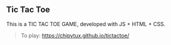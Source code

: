 ## Tic Tac Toe

This is a TIC TAC TOE GAME, developed with JS + HTML + CSS.

> To play: https://chipytux.github.io/tictactoe/

